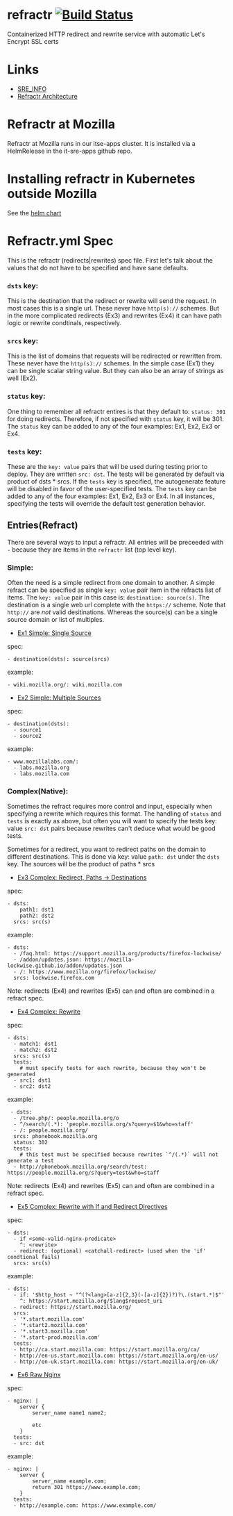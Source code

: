 # refractr [![Build Status](https://github.com/mozilla-it/refractr/actions/workflows/publish.yml/badge.svg)](https://github.com/mozilla-it/refractr/actions/workflows/publish.yml)

Containerized HTTP redirect and rewrite service with automatic Let's Encrypt SSL certs

# Links
* [SRE_INFO](SRE_INFO.md)
* [Refractr Architecture](docs/refractr-architecture.md)

# Refractr at Mozilla
Refractr at Mozilla runs in our itse-apps cluster. It is installed via a HelmRelease in the it-sre-apps github repo.

# Installing refractr in Kubernetes outside Mozilla
See the [helm chart](https://github.com/mozilla-it/helm-charts/tree/main/charts/refractr/README.md)

# Refractr.yml Spec
This is the refractr (redirects|rewrites) spec file. First let's talk about
the values that do not have to be specified and have sane defaults.

### `dsts` key:
This is the destination that the redirect or rewrite will send the request.
In most cases this is a single url.  These never have `http(s)://` schemes.
But in the more complicated redirects (Ex3) and rewrites (Ex4) it can have path
logic or rewrite condtinals, respectively.

### `srcs` key:
This is the list of domains that requests will be redirected or rewritten
from. These never have the `http(s)://` schemes. In the simple case (Ex1)
they can be single scalar string value. But they can also be
an array of strings as well (Ex2).

### `status` key:
One thing to remember all refractr entires is that they default to:
`status: 301` for doing redirects. Therefore, if not specified with
`status` key, it will be 301. The `status` key can be added to any of
the four examples: Ex1, Ex2, Ex3 or Ex4.

### `tests` key:
These are the `key: value` pairs that will be used during testing prior
to deploy.  They are written `src: dst`.  The tests will be generated by
default via product of dsts * srcs. If the `tests` key is specified, the
autogenerate feature will be disabled in favor of the user-specified
tests. The `tests` key can be added to any of the four examples: Ex1, Ex2,
Ex3 or Ex4. In all instances, specifying the tests will override the
default test generation behavior.

## Entries(Refract)
There are several ways to input a refractr. All entries will be preceeded
with `-` because they are items in the `refractr` list (top level key).

### Simple:
Often the need is a simple redirect from one domain to another. A simple
refract can be specified as single `key: value` pair item in the refracts
list of items. The `key: value` pair in this case is: `destination: source(s)`.
The destination is a single web url complete with the `https://` scheme.
Note that `http://` are _not_ valid desitinations. Whereas the source(s)
can be a single source domain or list of multiples.

- [Ex1 Simple: Single Source](examples/simple-single-source.md)

spec:
```
- destination(dsts): source(srcs)
```
example:
```
- wiki.mozilla.org/: wiki.mozilla.com
```

- [Ex2 Simple: Multiple Sources](examples/simple-multiple-sources.md)

spec:
```
- destination(dsts):
  - source1
  - source2
```
example:
```
- www.mozillalabs.com/:
  - labs.mozilla.org
  - labs.mozilla.com
```
### Complex(Native):

Sometimes the refract requires more control and input, especially
when specifying a rewrite which requires this format. The handling
of `status` and `tests` is exactly as above, but often you will want
to specify the tests key: value `src: dst` pairs because rewrites can't
deduce what would be good tests.

Sometimes for a redirect, you want to redirect paths on the domain to different
destinations.  This is done via key: value `path: dst` under the `dsts` key. The
sources will be the product of paths * srcs

- [Ex3 Complex: Redirect, Paths -> Destinations](examples/complex-redirect.md)

spec:
```
- dsts:
    path1: dst1
    path2: dst2
  srcs: src(s)
```
example:
```
- dsts:
  - /faq.html: https://support.mozilla.org/products/firefox-lockwise/
  - /addon/updates.json: https://mozilla-lockwise.github.io/addon/updates.json
  - /: https://www.mozilla.org/firefox/lockwise/
  srcs: lockwise.firefox.com
```
Note: redirects (Ex4) and rewrites (Ex5) can and often are combined in a refract spec.

- [Ex4 Complex: Rewrite](examples/complex-rewrite.md)

spec:
```
- dsts:
  - match1: dst1
  - match2: dst2
  srcs: src(s)
  tests:
    # must specify tests for each rewrite, because they won't be generated
  - src1: dst1
  - src2: dst2
```
example:
```
 - dsts:
  - /tree.php/: people.mozilla.org/o
  - ^/search/(.*): 'people.mozilla.org/s?query=$1&who=staff'
  - /: people.mozilla.org/
  srcs: phonebook.mozilla.org
  status: 302
  tests:
    # this test must be specified because rewrites `^/(.*)` will not generate a test
  - http://phonebook.mozilla.org/search/test: https://people.mozilla.org/s?query=test&who=staff
```

Note: redirects (Ex4) and rewrites (Ex5) can and often are combined in a refract spec.

- [Ex5 Complex: Rewrite with If and Redirect Directives](examples/complex-with-if-and-redirect.md)

spec:
```
- dsts:
  - if <some-valid-nginx-predicate>
    ^: <rewrite>
  - redirect: (optional) <catchall-redirect> (used when the 'if' condtional fails)
  srcs: src(s)
```
example:
```
- dsts:
  - if: '$http_host ~ "^(?<lang>[a-z]{2,3}(-[a-z]{2})?)?\.(start.*)$"'
    ^: https://start.mozilla.org/$lang$request_uri
  - redirect: https://start.mozilla.org/
  srcs:
  - '*.start.mozilla.com'
  - '*.start2.mozilla.com'
  - '*.start3.mozilla.com'
  - '*.start-prod.mozilla.com'
  tests:
  - http://ca.start.mozilla.com: https://start.mozilla.org/ca/
  - http://en-us.start.mozilla.com: https://start.mozilla.org/en-us/
  - http://en-uk.start.mozilla.com: https://start.mozilla.org/en-uk/
```

- [Ex6 Raw Nginx](examples/raw-nginx.md)

spec:
```
- nginx: |
    server {
        server_name name1 name2;

        etc
    }
  tests:
  - src: dst
```
example:
```
- nginx: |
    server {
        server_name example.com;
        return 301 https://www.example.com;
    }
  tests:
  - http://example.com: https://www.example.com/
```

